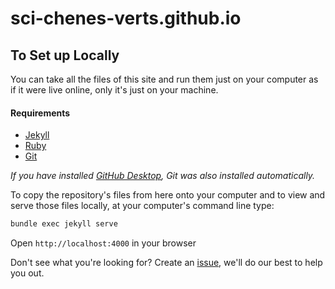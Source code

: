 # sci-chenes-verts.github.io

## To Set up Locally

You can take all the files of this site and run them just on your computer as if it were live online, only it's just on your machine.

#### Requirements

* [Jekyll](https://jekyllrb.com/)
* [Ruby](https://www.ruby-lang.org/en/)
* [Git](https://git-scm.com/)

_If you have installed [GitHub Desktop](https://desktop.github.com), Git was also installed automatically._

To copy the repository's files from here onto your computer and to view and serve those files locally, at your computer's command line type:

```bash
bundle exec jekyll serve
```
Open `http://localhost:4000` in your browser

Don't see what you're looking for? Create an [issue](https://github.com/osfarm/osfarm.github.io/issues/new), we'll do our best to help you out.